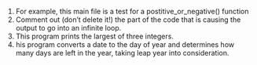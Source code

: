 1. For example, this main file is a test for a postitive_or_negative() function
2. Comment out (don’t delete it!) the part of the code that is causing the output to go into an infinite loop.
3. This program prints the largest of three integers.
4. his program converts a date to the day of year and determines how many days are left in the year, taking leap year into consideration.

